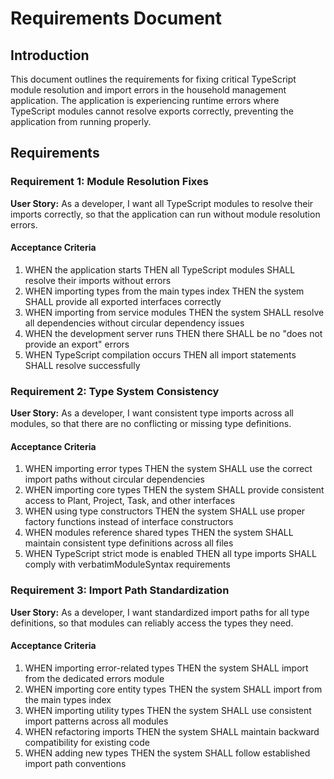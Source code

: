 # Requirements Document

## Introduction

This document outlines the requirements for fixing critical TypeScript module resolution and import errors in the household management application. The application is experiencing runtime errors where TypeScript modules cannot resolve exports correctly, preventing the application from running properly.

## Requirements

### Requirement 1: Module Resolution Fixes

**User Story:** As a developer, I want all TypeScript modules to resolve their imports correctly, so that the application can run without module resolution errors.

#### Acceptance Criteria

1. WHEN the application starts THEN all TypeScript modules SHALL resolve their imports without errors
2. WHEN importing types from the main types index THEN the system SHALL provide all exported interfaces correctly
3. WHEN importing from service modules THEN the system SHALL resolve all dependencies without circular dependency issues
4. WHEN the development server runs THEN there SHALL be no "does not provide an export" errors
5. WHEN TypeScript compilation occurs THEN all import statements SHALL resolve successfully

### Requirement 2: Type System Consistency

**User Story:** As a developer, I want consistent type imports across all modules, so that there are no conflicting or missing type definitions.

#### Acceptance Criteria

1. WHEN importing error types THEN the system SHALL use the correct import paths without circular dependencies
2. WHEN importing core types THEN the system SHALL provide consistent access to Plant, Project, Task, and other interfaces
3. WHEN using type constructors THEN the system SHALL use proper factory functions instead of interface constructors
4. WHEN modules reference shared types THEN the system SHALL maintain consistent type definitions across all files
5. WHEN TypeScript strict mode is enabled THEN all type imports SHALL comply with verbatimModuleSyntax requirements

### Requirement 3: Import Path Standardization

**User Story:** As a developer, I want standardized import paths for all type definitions, so that modules can reliably access the types they need.

#### Acceptance Criteria

1. WHEN importing error-related types THEN the system SHALL import from the dedicated errors module
2. WHEN importing core entity types THEN the system SHALL import from the main types index
3. WHEN importing utility types THEN the system SHALL use consistent import patterns across all modules
4. WHEN refactoring imports THEN the system SHALL maintain backward compatibility for existing code
5. WHEN adding new types THEN the system SHALL follow established import path conventions